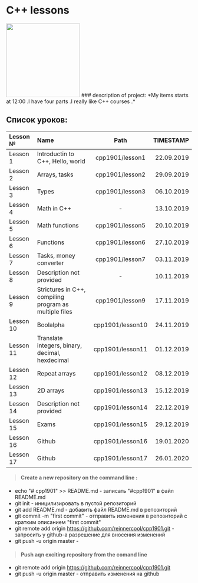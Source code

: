 # C++ lessons
<img src="https://upload.wikimedia.org/wikipedia/commons/thumb/1/18/ISO_C%2B%2B_Logo.svg/200px-ISO_C%2B%2B_Logo.svg.png" width="200" height="200" />
### description of project:
 *My items starts at 12:00 .I have four parts .I really like C++ courses .*

## Список уроков:
| Lesson №  | Name                                                   |	Path            | TIMESTAMP  |
|:----------|:-------------------------------------------------------|:----------------:|-----------:|
| Lesson 1  | Introductin to C++, Hello, world                       | cpp1901/lesson1  | 22.09.2019 |
| Lesson 2  | Arrays, tasks                                          | cpp1901/lesson2  | 29.09.2019 |
| Lesson 3  | Types                                                  | cpp1901/lesson3  | 06.10.2019 |
| Lesson 4  | Math in C++                                            | -                | 13.10.2019 |
| Lesson 5  | Math functions                                         | cpp1901/lesson5  | 20.10.2019 |
| Lesson 6  | Functions                                              | cpp1901/lesson6  | 27.10.2019 |
| Lesson 7  | Tasks, money converter                                 | cpp1901/lesson7  | 03.11.2019 |
| Lesson 8  | Description not provided                               | -                | 10.11.2019 |
| Lesson 9  | Strictures in C++, compiling program as multiple files | cpp1901/lesson9  | 17.11.2019 |
| Lesson 10 | Boolalpha                                              | cpp1901/lesson10 | 24.11.2019 |
| Lesson 11 | Translate integers, binary, decimal, hexdecimal        | cpp1901/lesson11 | 01.12.2019 |
| Lesson 12 | Repeat arrays                                          | cpp1901/lesson12 | 08.12.2019 |
| Lesson 13 | 2D arrays                                              | cpp1901/lesson13 | 15.12.2019 |
| Lesson 14 | Description not provided	                             | cpp1901/lesson14 | 22.12.2019 |
| Lesson 15 | Exams                                                  | cpp1901/lesson15 | 29.12.2019 |
| Lesson 16 | Github                                                 | cpp1901/lesson16 | 19.01.2020 |
| Lesson 17 | Github                                                 | cpp1901/lesson17 |26.01.2020  |


> #### Create a new repository on the command line :
- echo "# cpp1901" >> README.md - записать "#cpp1901" в файл README.md
- git init - иницилизировать в пустой репозиторий
- git add README.md - добавить файл README.md в репозиторий 
- git commit -m "first commit" - отправить изменения в репозиторий с кратким описанием "first commit"
- git remote add origin https://github.com/reinnercool/cpp1901.git - запросить у github-а разрешение для вносения изменений
- git push -u origin master - 
> #### Push aqn exciting repository from the comand line 
- git remote add origin https://github.com/reinnercool/cpp1901.git
- git push -u origin master - отправить изменения на github 
